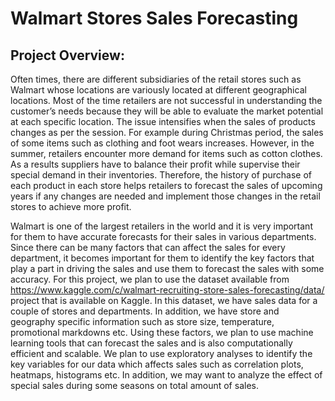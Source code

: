 # Walmart Stores Sales Forecasting
## Project Overview:
Often times, there are different subsidiaries of the retail stores such as Walmart whose locations are variously located at different geographical locations. Most of the time retailers are not successful in understanding the customer’s needs because they will be able to evaluate the market potential at each specific location. The issue intensifies when the sales of products changes as per the session. For example during Christmas period, the sales of some items such as clothing and foot wears increases. However, in the summer, retailers encounter more demand for items such as cotton clothes. As a results suppliers have to balance their profit while supervise their special demand in their inventories. Therefore, the history of purchase of each product in each store helps retailers to forecast the sales of upcoming years if any changes are needed and implement those changes in the retail stores to achieve more profit.

Walmart is one of the largest retailers in the world and it is very important for them to have accurate forecasts for their sales in various departments. Since there can be many factors that can affect the sales for every department, it becomes important for them to identify the key factors that play a part in driving the sales and use them to forecast the sales with some accuracy. For this project, we plan to use the dataset available from https://www.kaggle.com/c/walmart-recruiting-store-sales-forecasting/data/ project that is  available on Kaggle. In this dataset, we have sales data for a couple of stores and departments. In addition, we have store and geography specific information such as store size, temperature, promotional markdowns etc. Using these factors, we plan to use machine learning tools that can forecast the sales and is also computationally efficient and scalable. We plan to use exploratory analyses to identify the key variables for our data which affects sales such as correlation plots, heatmaps, histograms etc. In addition, we may want to analyze the effect of special sales during some seasons on total amount of sales. 
